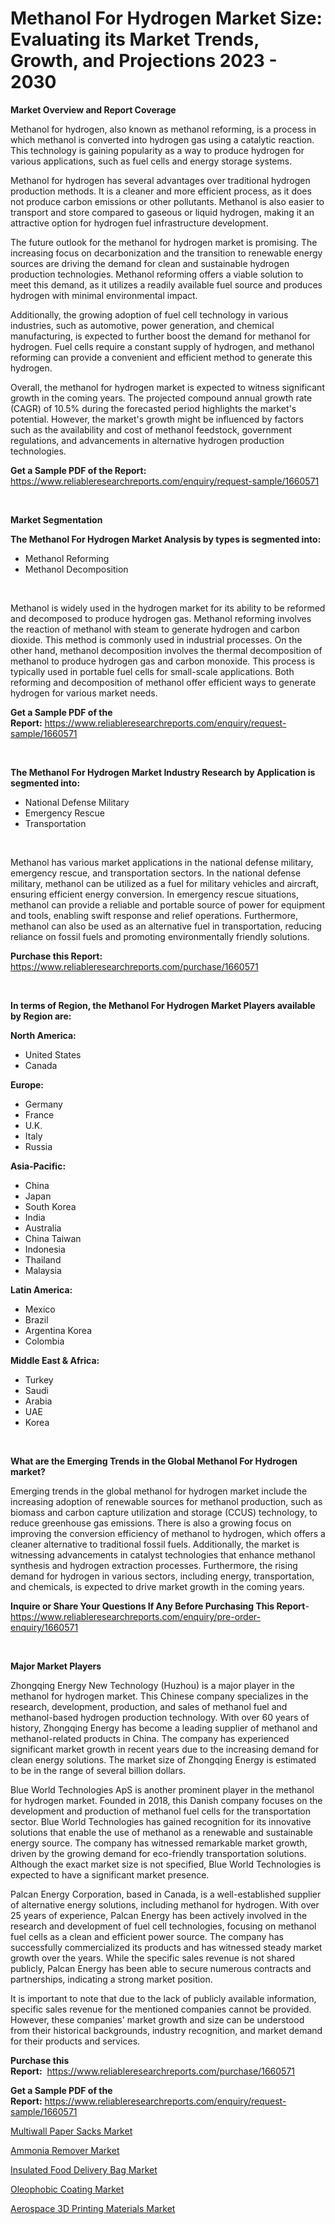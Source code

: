 <p><h1>Methanol For Hydrogen Market Size: Evaluating its Market Trends, Growth, and Projections 2023 - 2030</h1></p><p><strong>Market Overview and Report Coverage</strong></p>
<p><p>Methanol for hydrogen, also known as methanol reforming, is a process in which methanol is converted into hydrogen gas using a catalytic reaction. This technology is gaining popularity as a way to produce hydrogen for various applications, such as fuel cells and energy storage systems.</p><p>Methanol for hydrogen has several advantages over traditional hydrogen production methods. It is a cleaner and more efficient process, as it does not produce carbon emissions or other pollutants. Methanol is also easier to transport and store compared to gaseous or liquid hydrogen, making it an attractive option for hydrogen fuel infrastructure development.</p><p>The future outlook for the methanol for hydrogen market is promising. The increasing focus on decarbonization and the transition to renewable energy sources are driving the demand for clean and sustainable hydrogen production technologies. Methanol reforming offers a viable solution to meet this demand, as it utilizes a readily available fuel source and produces hydrogen with minimal environmental impact.</p><p>Additionally, the growing adoption of fuel cell technology in various industries, such as automotive, power generation, and chemical manufacturing, is expected to further boost the demand for methanol for hydrogen. Fuel cells require a constant supply of hydrogen, and methanol reforming can provide a convenient and efficient method to generate this hydrogen.</p><p>Overall, the methanol for hydrogen market is expected to witness significant growth in the coming years. The projected compound annual growth rate (CAGR) of 10.5% during the forecasted period highlights the market's potential. However, the market's growth might be influenced by factors such as the availability and cost of methanol feedstock, government regulations, and advancements in alternative hydrogen production technologies.</p></p>
<p><strong>Get a Sample PDF of the Report:</strong> <a href="https://www.reliableresearchreports.com/enquiry/request-sample/1660571">https://www.reliableresearchreports.com/enquiry/request-sample/1660571</a></p>
<p>&nbsp;</p>
<p><strong>Market Segmentation</strong></p>
<p><strong>The Methanol For Hydrogen Market Analysis by types is segmented into:</strong></p>
<p><ul><li>Methanol Reforming</li><li>Methanol Decomposition</li></ul></p>
<p>&nbsp;</p>
<p><p>Methanol is widely used in the hydrogen market for its ability to be reformed and decomposed to produce hydrogen gas. Methanol reforming involves the reaction of methanol with steam to generate hydrogen and carbon dioxide. This method is commonly used in industrial processes. On the other hand, methanol decomposition involves the thermal decomposition of methanol to produce hydrogen gas and carbon monoxide. This process is typically used in portable fuel cells for small-scale applications. Both reforming and decomposition of methanol offer efficient ways to generate hydrogen for various market needs.</p></p>
<p><strong>Get a Sample PDF of the Report:</strong>&nbsp;<a href="https://www.reliableresearchreports.com/enquiry/request-sample/1660571">https://www.reliableresearchreports.com/enquiry/request-sample/1660571</a></p>
<p>&nbsp;</p>
<p><strong>The Methanol For Hydrogen Market Industry Research by Application is segmented into:</strong></p>
<p><ul><li>National Defense Military</li><li>Emergency Rescue</li><li>Transportation</li></ul></p>
<p>&nbsp;</p>
<p><p>Methanol has various market applications in the national defense military, emergency rescue, and transportation sectors. In the national defense military, methanol can be utilized as a fuel for military vehicles and aircraft, ensuring efficient energy conversion. In emergency rescue situations, methanol can provide a reliable and portable source of power for equipment and tools, enabling swift response and relief operations. Furthermore, methanol can also be used as an alternative fuel in transportation, reducing reliance on fossil fuels and promoting environmentally friendly solutions.</p></p>
<p><strong>Purchase this Report:</strong>&nbsp; <a href="https://www.reliableresearchreports.com/purchase/1660571">https://www.reliableresearchreports.com/purchase/1660571</a></p>
<p>&nbsp;</p>
<p><strong>In terms of Region, the Methanol For Hydrogen Market Players available by Region are:</strong></p>
<p>
    <p> <strong> North America: </strong>
        <ul>
            <li>United States</li>
            <li>Canada</li>
        </ul>
        </p> 
    <p> <strong> Europe: </strong>
        <ul>
            <li>Germany</li>
            <li>France</li>
            <li>U.K.</li>
            <li>Italy</li>
            <li>Russia</li>
        </ul>
        </p> 
    <p> <strong> Asia-Pacific: </strong>
        <ul>
            <li>China</li>
            <li>Japan</li>
            <li>South Korea</li>
            <li>India</li>
            <li>Australia</li>
            <li>China Taiwan</li>
            <li>Indonesia</li>
            <li>Thailand</li>
            <li>Malaysia</li>
        </ul>
        </p> 
    <p> <strong> Latin America: </strong>
        <ul>
            <li>Mexico</li>
            <li>Brazil</li>
            <li>Argentina Korea</li>
            <li>Colombia</li>
        </ul>
        </p> 
    <p> <strong> Middle East & Africa: </strong>
        <ul>
            <li>Turkey</li>
            <li>Saudi</li>
            <li>Arabia</li>
            <li>UAE</li>
            <li>Korea</li>
        </ul>
    </p>
    </p>
<p>&nbsp;</p>
<p><strong>What are the Emerging Trends in the Global Methanol For Hydrogen market?</strong></p>
<p><p>Emerging trends in the global methanol for hydrogen market include the increasing adoption of renewable sources for methanol production, such as biomass and carbon capture utilization and storage (CCUS) technology, to reduce greenhouse gas emissions. There is also a growing focus on improving the conversion efficiency of methanol to hydrogen, which offers a cleaner alternative to traditional fossil fuels. Additionally, the market is witnessing advancements in catalyst technologies that enhance methanol synthesis and hydrogen extraction processes. Furthermore, the rising demand for hydrogen in various sectors, including energy, transportation, and chemicals, is expected to drive market growth in the coming years.</p></p>
<p><strong>Inquire or Share Your Questions If Any Before Purchasing This Report</strong>- <a href="https://www.reliableresearchreports.com/enquiry/pre-order-enquiry/1660571">https://www.reliableresearchreports.com/enquiry/pre-order-enquiry/1660571</a></p>
<p>&nbsp;</p>
<p><strong>Major Market Players</strong></p>
<p><p>Zhongqing Energy New Technology (Huzhou) is a major player in the methanol for hydrogen market. This Chinese company specializes in the research, development, production, and sales of methanol fuel and methanol-based hydrogen production technology. With over 60 years of history, Zhongqing Energy has become a leading supplier of methanol and methanol-related products in China. The company has experienced significant market growth in recent years due to the increasing demand for clean energy solutions. The market size of Zhongqing Energy is estimated to be in the range of several billion dollars.</p><p>Blue World Technologies ApS is another prominent player in the methanol for hydrogen market. Founded in 2018, this Danish company focuses on the development and production of methanol fuel cells for the transportation sector. Blue World Technologies has gained recognition for its innovative solutions that enable the use of methanol as a renewable and sustainable energy source. The company has witnessed remarkable market growth, driven by the growing demand for eco-friendly transportation solutions. Although the exact market size is not specified, Blue World Technologies is expected to have a significant market presence.</p><p>Palcan Energy Corporation, based in Canada, is a well-established supplier of alternative energy solutions, including methanol for hydrogen. With over 25 years of experience, Palcan Energy has been actively involved in the research and development of fuel cell technologies, focusing on methanol fuel cells as a clean and efficient power source. The company has successfully commercialized its products and has witnessed steady market growth over the years. While the specific sales revenue is not shared publicly, Palcan Energy has been able to secure numerous contracts and partnerships, indicating a strong market position.</p><p>It is important to note that due to the lack of publicly available information, specific sales revenue for the mentioned companies cannot be provided. However, these companies' market growth and size can be understood from their historical backgrounds, industry recognition, and market demand for their products and services.</p></p>
<p><strong>Purchase this Report:</strong>&nbsp;&nbsp;<a href="https://www.reliableresearchreports.com/purchase/1660571">https://www.reliableresearchreports.com/purchase/1660571</a></p>
<p></p>
<p><strong>Get a Sample PDF of the Report:</strong>&nbsp;<a href="https://www.reliableresearchreports.com/enquiry/request-sample/1660571">https://www.reliableresearchreports.com/enquiry/request-sample/1660571</a></p>
<p><p><a href="https://www.linkedin.com/pulse/multiwall-paper-sacks-market-share-amp-new-trends-analysis-fgite/">Multiwall Paper Sacks Market</a></p><p><a href="https://www.linkedin.com/pulse/ammonia-remover-market-size-2023-2030-global-industrial-an44e/">Ammonia Remover Market</a></p><p><a href="https://www.linkedin.com/pulse/insulated-food-delivery-bag-market-share-amp-new-trends-41jle/">Insulated Food Delivery Bag Market</a></p><p><a href="https://medium.com/@robinsinghrp23/analyzing-oleophobic-coating-market-global-industry-perspective-and-forecast-2023-to-2030-2f6c0dee0fca">Oleophobic Coating Market</a></p><p><a href="https://medium.com/@sureshrainarp23/aerospace-3d-printing-materials-market-competitive-analysis-market-trends-and-forecast-to-2030-09672f98230c">Aerospace 3D Printing Materials Market</a></p></p>